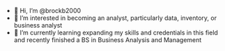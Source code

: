 - 👋 Hi, I’m @brockb2000
- 👀 I’m interested in becoming an analyst, particularly data, inventory, or business analyst
- 🌱 I’m currently learning expanding my skills and credentials in this field and recently finished a BS in Business Analysis and Management
